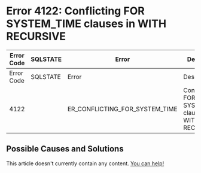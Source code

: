 
# Error 4122: Conflicting FOR SYSTEM_TIME clauses in WITH RECURSIVE


| Error Code | SQLSTATE | Error | Description |
| --- | --- | --- | --- |
| Error Code | SQLSTATE | Error | Description |
| 4122 |  | ER_CONFLICTING_FOR_SYSTEM_TIME | Conflicting FOR SYSTEM_TIME clauses in WITH RECURSIVE |




## Possible Causes and Solutions


This article doesn't currently contain any content. [You can help!](/en/writing-and-editing-knowledge-base-articles/)

